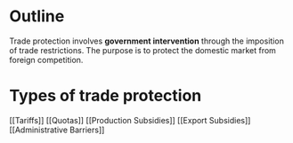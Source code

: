 # Outline
Trade protection involves **government intervention** through the imposition of trade restrictions. The purpose is to protect the domestic market from foreign competition.
# Types of trade protection
[[Tariffs]]
[[Quotas]]
[[Production Subsidies]]
[[Export Subsidies]]
[[Administrative Barriers]]